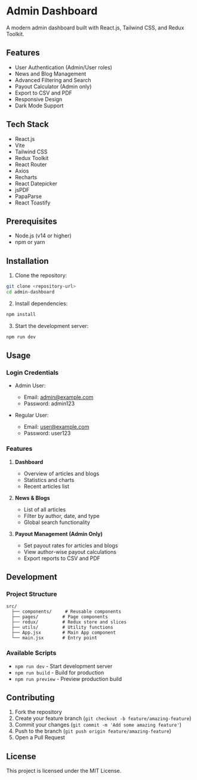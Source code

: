 # Admin Dashboard

A modern admin dashboard built with React.js, Tailwind CSS, and Redux Toolkit.

## Features

- User Authentication (Admin/User roles)
- News and Blog Management
- Advanced Filtering and Search
- Payout Calculator (Admin only)
- Export to CSV and PDF
- Responsive Design
- Dark Mode Support

## Tech Stack

- React.js
- Vite
- Tailwind CSS
- Redux Toolkit
- React Router
- Axios
- Recharts
- React Datepicker
- jsPDF
- PapaParse
- React Toastify

## Prerequisites

- Node.js (v14 or higher)
- npm or yarn

## Installation

1. Clone the repository:
```bash
git clone <repository-url>
cd admin-dashboard
```

2. Install dependencies:
```bash
npm install
```

3. Start the development server:
```bash
npm run dev
```

## Usage

### Login Credentials

- Admin User:
  - Email: admin@example.com
  - Password: admin123

- Regular User:
  - Email: user@example.com
  - Password: user123

### Features

1. **Dashboard**
   - Overview of articles and blogs
   - Statistics and charts
   - Recent articles list

2. **News & Blogs**
   - List of all articles
   - Filter by author, date, and type
   - Global search functionality

3. **Payout Management (Admin Only)**
   - Set payout rates for articles and blogs
   - View author-wise payout calculations
   - Export reports to CSV and PDF

## Development

### Project Structure

```
src/
  ├── components/     # Reusable components
  ├── pages/         # Page components
  ├── redux/         # Redux store and slices
  ├── utils/         # Utility functions
  ├── App.jsx        # Main App component
  └── main.jsx       # Entry point
```

### Available Scripts

- `npm run dev` - Start development server
- `npm run build` - Build for production
- `npm run preview` - Preview production build

## Contributing

1. Fork the repository
2. Create your feature branch (`git checkout -b feature/amazing-feature`)
3. Commit your changes (`git commit -m 'Add some amazing feature'`)
4. Push to the branch (`git push origin feature/amazing-feature`)
5. Open a Pull Request

## License

This project is licensed under the MIT License.
